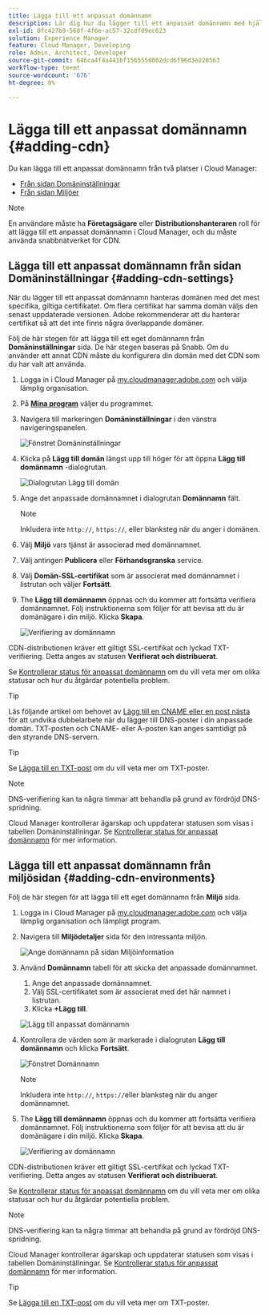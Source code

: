 ```yaml
---
title: Lägga till ett anpassat domännamn
description: Lär dig hur du lägger till ett anpassat domännamn med hjälp av Cloud Manager.
exl-id: 0fc427b9-560f-4f6e-ac57-32cdf09ec623
solution: Experience Manager
feature: Cloud Manager, Developing
role: Admin, Architect, Developer
source-git-commit: 646ca4f4a441bf1565558002dcd6f96d3e228563
workflow-type: tm+mt
source-wordcount: '676'
ht-degree: 0%

---
```



# Lägga till ett anpassat domännamn {#adding-cdn}

Du kan lägga till ett anpassat domännamn från två platser i Cloud Manager:

* [Från sidan Domäninställningar](#adding-cdn-settings)
* [Från sidan Miljöer](#adding-cdn-environments)

>[!NOTE]
>
>En användare måste ha **Företagsägare** eller **Distributionshanteraren** roll för att lägga till ett anpassat domännamn i Cloud Manager, och du måste använda snabbnätverket för CDN.

## Lägga till ett anpassat domännamn från sidan Domäninställningar {#adding-cdn-settings}

När du lägger till ett anpassat domännamn hanteras domänen med det mest specifika, giltiga certifikatet. Om flera certifikat har samma domän väljs den senast uppdaterade versionen. Adobe rekommenderar att du hanterar certifikat så att det inte finns några överlappande domäner.

Följ de här stegen för att lägga till ett eget domännamn från **Domäninställningar** sida. De här stegen baseras på Snabb. Om du använder ett annat CDN måste du konfigurera din domän med det CDN som du har valt att använda.

1. Logga in i Cloud Manager på [my.cloudmanager.adobe.com](https://my.cloudmanager.adobe.com/) och välja lämplig organisation.

1. På **[Mina program](/help/implementing/cloud-manager/navigation.md#my-programs)** väljer du programmet.

1. Navigera till markeringen **Domäninställningar** i den vänstra navigeringspanelen.

   ![Fönstret Domäninställningar](/help/implementing/cloud-manager/assets/cdn/cdn-create.png)

1. Klicka på **Lägg till domän** längst upp till höger för att öppna **Lägg till domännamn** -dialogrutan.

   ![Dialogrutan Lägg till domän](/help/implementing/cloud-manager/assets/cdn/add-cdn1.png)

1. Ange det anpassade domännamnet i dialogrutan **Domännamn** fält.

   >[!NOTE]
   >
   >Inkludera inte `http://`, `https://`, eller blanksteg när du anger i domänen.

1. Välj **Miljö** vars tjänst är associerad med domännamnet.

1. Välj antingen **Publicera** eller **Förhandsgranska** service.

1. Välj **Domän-SSL-certifikat** som är associerat med domännamnet i listrutan och väljer **Fortsätt**.

1. The **Lägg till domännamn** öppnas och du kommer att fortsätta verifiera domännamnet. Följ instruktionerna som följer för att bevisa att du är domänägare i din miljö. Klicka **Skapa**.

   ![Verifiering av domännamn](/help/implementing/cloud-manager/assets/cdn/cdn-create6.png)

CDN-distributionen kräver ett giltigt SSL-certifikat och lyckad TXT-verifiering. Detta anges av statusen **Verifierat och distribuerat**.

Se [Kontrollerar status för anpassat domännamn](/help/implementing/cloud-manager/custom-domain-names/check-domain-name-status.md) om du vill veta mer om olika statusar och hur du åtgärdar potentiella problem.

>[!TIP]
>
>Läs följande artikel om behovet av [Lägg till en CNAME eller en post nästa](/help/implementing/cloud-manager/custom-domain-names/configure-dns-settings.md) för att undvika dubbelarbete när du lägger till DNS-poster i din anpassade domän. TXT-posten och CNAME- eller A-posten kan anges samtidigt på den styrande DNS-servern.

>[!TIP]
>
>Se [Lägga till en TXT-post](/help/implementing/cloud-manager/custom-domain-names/add-text-record.md) om du vill veta mer om TXT-poster.

>[!NOTE]
>
>DNS-verifiering kan ta några timmar att behandla på grund av fördröjd DNS-spridning.
>
>Cloud Manager kontrollerar ägarskap och uppdaterar statusen som visas i tabellen Domäninställningar. Se [Kontrollerar status för anpassat domännamn](/help/implementing/cloud-manager/custom-domain-names/check-domain-name-status.md) för mer information.

## Lägga till ett anpassat domännamn från miljösidan {#adding-cdn-environments}

Följ de här stegen för att lägga till ett eget domännamn från **Miljö** sida.

1. Logga in i Cloud Manager på [my.cloudmanager.adobe.com](https://my.cloudmanager.adobe.com/) och välja lämplig organisation och lämpligt program.

1. Navigera till **Miljödetaljer** sida för den intressanta miljön.

   ![Ange domännamn på sidan Miljöinformation](/help/implementing/cloud-manager/assets/cdn/cdn-create4.png)

1. Använd **Domännamn** tabell för att skicka det anpassade domännamnet.

   1. Ange det anpassade domännamnet.
   1. Välj SSL-certifikatet som är associerat med det här namnet i listrutan.
   1. Klicka **+Lägg till**.

   ![Lägg till anpassat domännamn](/help/implementing/cloud-manager/assets/cdn/cdn-create3.png)

1. Kontrollera de värden som är markerade i dialogrutan **Lägg till domännamn** och klicka **Fortsätt**.

   ![Fönstret Domännamn](/help/implementing/cloud-manager/assets/cdn/cdn-create5.png)

   >[!NOTE]
   >
   >Inkludera inte `http://`, `https://`eller blanksteg när du anger domännamnet.

1. The **Lägg till domännamn** öppnas och du kommer att fortsätta verifiera domännamnet. Följ instruktionerna som följer för att bevisa att du är domänägare i din miljö. Klicka **Skapa**.

   ![Verifiering av domännamn](/help/implementing/cloud-manager/assets/cdn/cdn-create6.png)

CDN-distributionen kräver ett giltigt SSL-certifikat och lyckad TXT-verifiering. Detta anges av statusen **Verifierat och distribuerat**.

Se [Kontrollerar status för anpassat domännamn](/help/implementing/cloud-manager/custom-domain-names/check-domain-name-status.md) om du vill veta mer om olika statusar och hur du åtgärdar potentiella problem.

>[!NOTE]
>
>DNS-verifiering kan ta några timmar att behandla på grund av fördröjd DNS-spridning.
>
>Cloud Manager kontrollerar ägarskap och uppdaterar statusen som visas i tabellen Domäninställningar. Se [Kontrollerar status för anpassat domännamn](/help/implementing/cloud-manager/custom-domain-names/check-domain-name-status.md) för mer information.

>[!TIP]
>
>Se [Lägga till en TXT-post](/help/implementing/cloud-manager/custom-domain-names/add-text-record.md) om du vill veta mer om TXT-poster.
